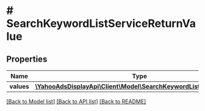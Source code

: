 # # SearchKeywordListServiceReturnValue

## Properties

Name | Type | Description | Notes
------------ | ------------- | ------------- | -------------
**values** | [**\YahooAdsDisplayApi\Client\Model\SearchKeywordListServiceValue[]**](SearchKeywordListServiceValue.md) |  | [optional]

[[Back to Model list]](../../README.md#models) [[Back to API list]](../../README.md#endpoints) [[Back to README]](../../README.md)
